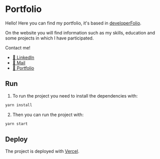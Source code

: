 # Portfolio

Hello! Here you can find my portfolio, it's based in [developerFolio](https://github.com/saadpasta/developerFolio).

On the website you will find information such as my skills, education and some projects in which I have participated.

Contact me!

- [🛜 LinkedIn](https://www.linkedin.com/in/camila-pozas-garcia/)
- [📩 Mail](camila@camipg.com)
- [📕 Portfolio](https://camipg.com/)

## Run

1. To run the project you need to install the dependencies with:

```bash
yarn install
```

2. Then you can run the project with:

```bash
yarn start
```

## Deploy

The project is deployed with [Vercel](https://vercel.com/).